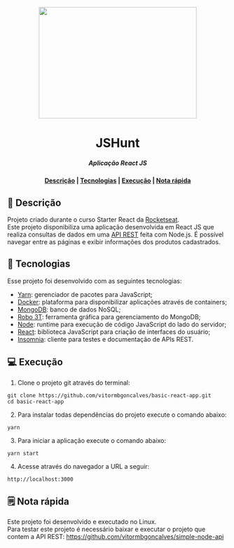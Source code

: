 <p align="center">
  <img width="360" height="254" src="https://user-images.githubusercontent.com/51726945/69503850-c6ea1b00-0efc-11ea-9daa-14295537d9ee.png">
</p>

<h1 align="center">       
   JSHunt
</h1>

<h5 align="center">
  Aplicação React JS<br>
</h5>

  <h4 align="center">
    <a href="#-descrição">Descrição</a> |  
    <a href="#-tecnologias">Tecnologias</a> |
    <a href="#-execução">Execução</a> |
    <a href="#-nota-rápida">Nota rápida</a> 
  </h4>

## 💾 Descrição

Projeto criado durante o curso Starter React da [Rocketseat](https://rocketseat.com.br/).  
Este projeto disponibiliza uma aplicação desenvolvida em React JS que realiza consultas de dados em uma [API REST](https://github.com/vitormbgoncalves/simple-node-api) feita com Node.js. É possível navegar entre as páginas e exibir informações dos produtos cadastrados.

## 🚀 Tecnologias

Esse projeto foi desenvolvido com as seguintes tecnologias:

- [Yarn](https://yarnpkg.com/): gerenciador de pacotes para JavaScript;
- [Docker](https://www.docker.com/): plataforma para disponibilizar aplicações através de containers;
- [MongoDB](https://www.mongodb.com/): banco de dados NoSQL;
- [Robo 3T](https://robomongo.org/): ferramenta gráfica para gerenciamento do MongoDB;
- [Node](https://nodejs.org/en/): runtime para execução de código JavaScript do lado do servidor;
- [React](https://pt-br.reactjs.org/): biblioteca JavaScript para criação de interfaces do usuário;
- [Insomnia](https://insomnia.rest/): cliente para testes e documentação de APIs REST.

## 💻 Execução

1. Clone o projeto git através do terminal:

```shell
git clone https://github.com/vitormbgoncalves/basic-react-app.git
cd basic-react-app
```

2. Para instalar todas dependências do projeto execute o comando abaixo:

```shell
yarn
```

3. Para iniciar a aplicação execute o comando abaixo:

```shell
yarn start
```

4. Acesse através do navegador a URL a seguir:

`http://localhost:3000`

## 🗒 Nota rápida

Este projeto foi desenvolvido e executado no Linux.  
Para testar este projeto é necessário baixar e executar o projeto que contem a API REST: https://github.com/vitormbgoncalves/simple-node-api

